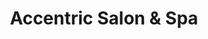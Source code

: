 ---
title: "Accentric Salon & Spa"
url: /calgary/accentric-salon-and-spa-country-hills-boulevard-ne/
shop: hairdresser
---